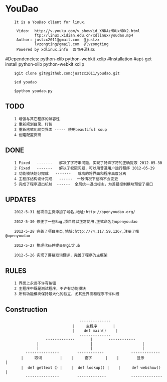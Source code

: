 # YouDao

        It is a YouDao client for linux.

         Video:  http://v.youku.com/v_show/id_XNDAzMDUxNDk2.html
                 ftp://linux.xidian.edu.cn/xdlinux/youdao.mp4
         Author: justzx2011@gmail.com  @justzx
                 lvzongting@gmail.com  @lvzongting
         Powered by xdlinux.info  西电开源社区 
        

#Dependencies:
        python-xlib python-webkit xclip
#Installation
        #apt-get install python-xlib python-webkit xclip
        
        $git clone git@github.com:justzx2011/youdao.git
         
        $cd youdao
        
        $python youdao.py
        
TODO
--------------
        1 增强与其它程序的兼容性
        2 重新规划目录、打包
        3 重新格式化网页界面 ----- 使用beautiful soup 
        4 创建配置页面 
DONE
-----  
        1 Fixed   -------   解决了字符串问题，实现了特殊字符的正确提取 2012-05-30 
        2 Fixed   -------   解决了权限问题，可以用普通用户运行程序 2012-05-29
        3 功能模块划分完成   -------   成功的将界面和程序高度分离
        4 主程序结构设计完成   ------  一般情况下结构不会变更
        5 完成了程序退出机制  ------  全局统一退出标志，为差错控制模块预留了接口
UPDATES
--------------
        2012-5-31 给项目主页添加了域名,地址:http://openyoudao.org/    
    
        2012-5-30 修正了一些Bug,项目可以正常使用,正式命名为openyoudao

        2012-5-28 完善了项目主页,地址:http://74.117.59.126/,注册了推@openyoudao

        2012-5-27 整理代码并提交到github

        2012-5-26 实现了屏幕取词翻译，完善了程序的主框架
RULES
----
        1 界面上永远不许有按钮
        2 主程序中既是测试程序，不许有功能模块
        3 所有功能模块保持最大化的独立，尤其是界面和程序不许纠缠
Construction
----
        
                                     --------------
                                  |     主程序       |
                                  |    def main()    |
                                     --------------
                      -------------       |       ------------
                  |                       |                      |
                  |                       |                      |
             ---------------        ------------            -------------
           |     取词        |    |     查字      |    |        显示        |
           |  def gettext（）|    |  def lookup() |    |     def webshow()  |
             ---------------        -------------           --------------
